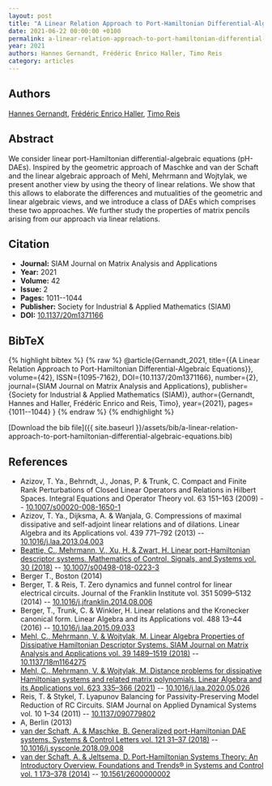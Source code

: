 ```yaml
---
layout: post
title: "A Linear Relation Approach to Port-Hamiltonian Differential-Algebraic Equations"
date: 2021-06-22 00:00:00 +0100
permalink: a-linear-relation-approach-to-port-hamiltonian-differential-algebraic-equations
year: 2021
authors: Hannes Gernandt, Frédéric Enrico Haller, Timo Reis
category: articles
---
```

 
## Authors
[Hannes Gernandt](authors/hannes-gernandt), [Frédéric Enrico Haller](authors/frederic-enrico-haller), [Timo Reis](authors/timo-reis)
 
## Abstract
We consider linear port-Hamiltonian differential-algebraic equations (pH-DAEs). Inspired by the geometric approach of Maschke and van der Schaft and the linear algebraic approach of Mehl, Mehrmann and Wojtylak, we present another view by using the theory of linear relations. We show that this allows to elaborate the differences and mutualities of the geometric and linear algebraic views, and we introduce a class of DAEs which comprises these two approaches. We further study the properties of matrix pencils arising from our approach via linear relations.
 
## Citation
- **Journal:** SIAM Journal on Matrix Analysis and Applications
- **Year:** 2021
- **Volume:** 42
- **Issue:** 2
- **Pages:** 1011--1044
- **Publisher:** Society for Industrial & Applied Mathematics (SIAM)
- **DOI:** [10.1137/20m1371166](https://doi.org/10.1137/20m1371166)
 
## BibTeX
{% highlight bibtex %}
{% raw %}
@article{Gernandt_2021,
  title={{A Linear Relation Approach to Port-Hamiltonian Differential-Algebraic Equations}},
  volume={42},
  ISSN={1095-7162},
  DOI={10.1137/20m1371166},
  number={2},
  journal={SIAM Journal on Matrix Analysis and Applications},
  publisher={Society for Industrial & Applied Mathematics (SIAM)},
  author={Gernandt, Hannes and Haller, Frédéric Enrico and Reis, Timo},
  year={2021},
  pages={1011--1044}
}
{% endraw %}
{% endhighlight %}
 
[Download the bib file]({{ site.baseurl }}/assets/bib/a-linear-relation-approach-to-port-hamiltonian-differential-algebraic-equations.bib)
 
## References
- Azizov, T. Ya., Behrndt, J., Jonas, P. & Trunk, C. Compact and Finite Rank Perturbations of Closed Linear Operators and Relations in Hilbert Spaces. Integral Equations and Operator Theory vol. 63 151–163 (2009) -- [10.1007/s00020-008-1650-1](https://doi.org/10.1007/s00020-008-1650-1)
- Azizov, T. Ya., Dijksma, A. & Wanjala, G. Compressions of maximal dissipative and self-adjoint linear relations and of dilations. Linear Algebra and its Applications vol. 439 771–792 (2013) -- [10.1016/j.laa.2013.04.003](https://doi.org/10.1016/j.laa.2013.04.003)
- [Beattie, C., Mehrmann, V., Xu, H. & Zwart, H. Linear port-Hamiltonian descriptor systems. Mathematics of Control, Signals, and Systems vol. 30 (2018)](linear-port-hamiltonian-descriptor-systems) -- [10.1007/s00498-018-0223-3](https://doi.org/10.1007/s00498-018-0223-3)
- Berger T., Boston (2014)
- Berger, T. & Reis, T. Zero dynamics and funnel control for linear electrical circuits. Journal of the Franklin Institute vol. 351 5099–5132 (2014) -- [10.1016/j.jfranklin.2014.08.006](https://doi.org/10.1016/j.jfranklin.2014.08.006)
- Berger, T., Trunk, C. & Winkler, H. Linear relations and the Kronecker canonical form. Linear Algebra and its Applications vol. 488 13–44 (2016) -- [10.1016/j.laa.2015.09.033](https://doi.org/10.1016/j.laa.2015.09.033)
- [Mehl, C., Mehrmann, V. & Wojtylak, M. Linear Algebra Properties of Dissipative Hamiltonian Descriptor Systems. SIAM Journal on Matrix Analysis and Applications vol. 39 1489–1519 (2018)](linear-algebra-properties-of-dissipative-hamiltonian-descriptor-systems) -- [10.1137/18m1164275](https://doi.org/10.1137/18m1164275)
- [Mehl, C., Mehrmann, V. & Wojtylak, M. Distance problems for dissipative Hamiltonian systems and related matrix polynomials. Linear Algebra and its Applications vol. 623 335–366 (2021)](distance-problems-for-dissipative-hamiltonian-systems-and-related-matrix-polynomials) -- [10.1016/j.laa.2020.05.026](https://doi.org/10.1016/j.laa.2020.05.026)
- Reis, T. & Stykel, T. Lyapunov Balancing for Passivity-Preserving Model Reduction of RC Circuits. SIAM Journal on Applied Dynamical Systems vol. 10 1–34 (2011) -- [10.1137/090779802](https://doi.org/10.1137/090779802)
- A, Berlin (2013)
- [van der Schaft, A. & Maschke, B. Generalized port-Hamiltonian DAE systems. Systems &amp; Control Letters vol. 121 31–37 (2018)](generalized-port-hamiltonian-dae-systems) -- [10.1016/j.sysconle.2018.09.008](https://doi.org/10.1016/j.sysconle.2018.09.008)
- [van der Schaft, A. & Jeltsema, D. Port-Hamiltonian Systems Theory: An Introductory Overview. Foundations and Trends® in Systems and Control vol. 1 173–378 (2014)](port-hamiltonian-systems-theory-an-introductory-overview) -- [10.1561/2600000002](https://doi.org/10.1561/2600000002)

